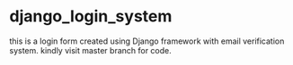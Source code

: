 # django_login_system
this is a login form created using Django framework with email verification system.
kindly visit master branch for code.
